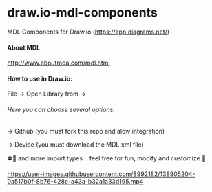 # draw.io-mdl-components
MDL Components for Draw.io (https://app.diagrams.net/)

#### About MDL
http://www.aboutmda.com/mdl.html

#### How to use in Draw.io:

File -> Open Library from -> 

###### Here you can choose several options:
 
-> Github (you must fork this repo and alow integration)

-> Device (you must download the MDL.xml file)

⚽🛴 and more import types .. feel free for fun, modify and customize 🧶

https://user-images.githubusercontent.com/8992182/138905204-0a517b0f-8b76-428c-a43a-b32a1a33d195.mp4

